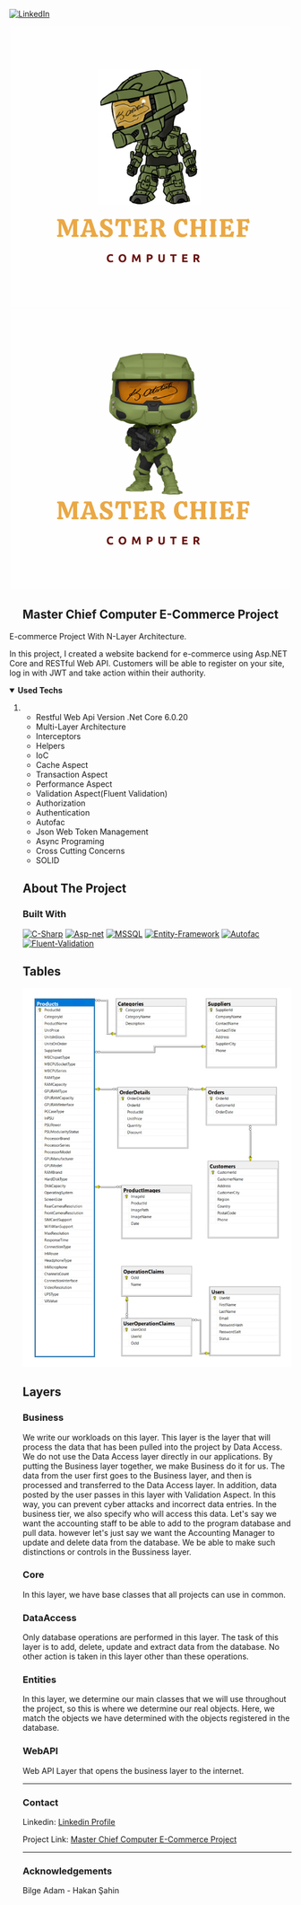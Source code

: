 [![LinkedIn][linkedin-shield]][linkedin-url]

<p align="center">
  <a href="https://github.com/BiDestek/MasterChiefComputer">
    <img src="https://github.com/BiDestek/MasterChiefComputer/blob/d6c2e6dec75d7da175ed495db70cbb4289f85246/MasterChiefLogo.png">
    <img src="https://github.com/BiDestek/MasterChiefComputer/blob/d6c2e6dec75d7da175ed495db70cbb4289f85246/MasterChiefLogo2.png">
  </a>
  <h2 align="center">Master Chief Computer E-Commerce Project</h2>
  <p>
    E-commerce Project With N-Layer Architecture.    
  </p>
</p>
    <p> In this project, I created a website backend for e-commerce using Asp.NET Core and RESTful Web API. Customers will be able to register on your site, log in with JWT and take action within their authority.
    </p>

<details open="open">
  <summary><strong>Used Techs</strong></summary>
  <ol>
    <li>
      <a href=" https://github.com/BiDestek/MasterChiefComputer"></a>
	</br>
      <ul>
        <li>Restful Web Api Version .Net Core 6.0.20</li>
      </ul>
      <ul>
        <li>Multi-Layer Architecture</li>
      </ul>
      <ul>
        <li>Interceptors</li>
      </ul>
	<ul>
        <li>Helpers</li>
      </ul>
	<ul>
        <li>IoC</li>
      </ul>      
      <ul>
        <li>Cache Aspect</li>
      </ul>
      <ul>
        <li>Transaction Aspect</li>
      </ul>
      <ul>
        <li>Performance Aspect</li>
      </ul>
      <ul>
        <li>Validation Aspect(Fluent Validation)</li>
      </ul>
      <ul>
        <li>Authorization</li>
      </ul>
      <ul>
        <li>Authentication</li>
      </ul>
      <ul>
        <li>Autofac</li>
      </ul>
      <ul>
        <li>Json Web Token Management</li>
      </ul>
      <ul>
        <li>Async Programing</li>
      </ul>
      <ul>
        <li>Cross Cutting Concerns</li>
      </ul>
      <ul>
        <li>SOLID</li>
      </ul>      
   
## About The Project

### Built With

[![C-Sharp](https://img.shields.io/badge/C%23-239120?style=for-the-badge&logo=c-sharp&logoColor=white)](https://docs.microsoft.com/en-us/dotnet/csharp/)
[![Asp-net](https://img.shields.io/badge/ASP.NET-5C2D91?style=for-the-badge&logo=.net&logoColor=white)](https://dotnet.microsoft.com/apps/aspnet)
[![MSSQL](https://img.shields.io/badge/MSSQL-004880?style=for-the-badge&logo=microsoft-sql-server&logoColor=white)](https://www.microsoft.com/en-us/sql-server/sql-server-2019?rtc=2)
[![Entity-Framework](https://img.shields.io/badge/Entity%20Framework-004880?style=for-the-badge&logo=nuget&logoColor=white)](https://docs.microsoft.com/en-us/ef/)
[![Autofac](https://img.shields.io/badge/Autofac-004880?style=for-the-badge&logo=nuget&logoColor=white)](https://autofac.org/)
[![Fluent-Validation](https://img.shields.io/badge/Fluent%20Validation-004880?style=for-the-badge&logo=nuget&logoColor=white)](https://fluentvalidation.net/)
</br>

## Tables

<img src="https://github.com/BiDestek/MasterChiefComputer/blob/bfe4ff826a0b8b1836cf630cb0f20839e6233d67/Sql-Database-Diagram.jpg">
  </a>

## Layers

### Business

We write our workloads on this layer. This layer is the layer that will process the data that has been pulled into the project by Data Access. We do not use the Data Access layer directly in our applications. By putting the Business layer together, we make Business do it for us. The data from the user first goes to the Business layer, and then is processed and transferred to the Data Access layer. In addition, data posted by the user passes in this layer with Validation Aspect. In this way, you can prevent cyber attacks and incorrect data entries. In the business tier, we also specify who will access this data. Let's say we want the accounting staff to be able to add to the program database and pull data. however let's just say we want the Accounting Manager to update and delete data from the database. We be able to make such distinctions or controls in the Bussiness layer.

### Core

In this layer, we have base classes that all projects can use in common.

### DataAccess

Only database operations are performed in this layer. The task of this layer is to add, delete, update and extract data from the database. No other action is taken in this layer other than these operations.

### Entities

In this layer, we determine our main classes that we will use throughout the project, so this is where we determine our real objects. Here, we match the objects we have determined with the objects registered in the database.

### WebAPI

Web API Layer that opens the business layer to the internet.

<hr size="3" width="100%" align="left" color="black">

### Contact

Linkedin: [Linkedin Profile](https://www.linkedin.com/in/abdullah-bayram-731171101)

Project Link: [Master Chief Computer E-Commerce Project](https://github.com/BiDestek/MasterChiefComputer)

<hr size="3" width="100%" align="left" color="black">

### Acknowledgements

Bilge Adam - Hakan Şahin



[linkedin-shield]: https://img.shields.io/badge/-LinkedIn-black.svg?style=for-the-badge&logo=linkedin&colorB=555
[linkedin-url]: https://www.linkedin.com/in/abdullah-bayram-731171101
